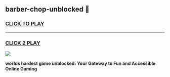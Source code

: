
## barber-chop-unblocked 👋
<h3>
<a href="https://premium.freeplayer.one?title=barber-chop-unblocked&ref=14F">CLICK TO PLAY</a></h3>
<hr>

<h3>
<a href="https://premium.freeplayer.one?title=barber-chop-unblocked&ref=14F">CLICK 2 PLAY</a>
  
</h3>

<a href="https://premium.freeplayer.one?title=barber-chop-unblocked&ref=12F/"><img src="https://clearcache.store/games.png"></a>


**worlds hardest game unblocked: Your Gateway to Fun and Accessible Online Gaming**
